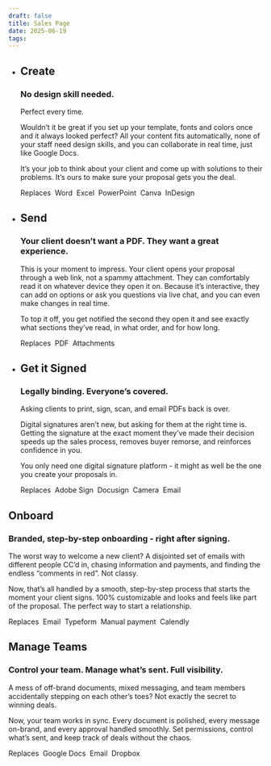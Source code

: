 ```yaml
---
draft: false
title: Sales Page
date: 2025-06-19
tags:
---
```


- ## Create
    
    ### No design skill needed.  
    Perfect every time.
    
    Wouldn’t it be great if you set up your template, fonts and colors once and it always looked perfect? All your content fits automatically, none of your staff need design skills, and you can collaborate in real time, just like Google Docs.
    
    It’s your job to think about your client and come up with solutions to their problems. It’s ours to make sure your proposal gets you the deal.
    
    Replaces  Word  Excel  PowerPoint  Canva  InDesign

- ## Send
    
    ### Your client doesn’t want a PDF. They want a great experience.
    
    This is your moment to impress. Your client opens your proposal through a web link, not a spammy attachment. They can comfortably read it on whatever device they open it on. Because it’s interactive, they can add on options or ask you questions via live chat, and you can even make changes in real time.
    
    To top it off, you get notified the second they open it and see exactly what sections they’ve read, in what order, and for how long.
    
    Replaces  PDF  Attachments

- ## Get it Signed
    
    ### Legally binding. Everyone’s covered.
    
    Asking clients to print, sign, scan, and email PDFs back is over.
    
    Digital signatures aren’t new, but asking for them at the right time is. Getting the signature at the exact moment they’ve made their decision speeds up the sales process, removes buyer remorse, and reinforces confidence in you.
    
    You only need one digital signature platform - it might as well be the one you create your proposals in.
    
    Replaces  Adobe Sign  Docusign  Camera  Email

## Onboard

### Branded, step-by-step onboarding - right after signing.

The worst way to welcome a new client? A disjointed set of emails with different people CC’d in, chasing information and payments, and finding the endless “comments in red”. Not classy.

Now, that’s all handled by a smooth, step-by-step process that starts the moment your client signs. 100% customizable and looks and feels like part of the proposal. The perfect way to start a relationship.

Replaces  Email  Typeform  Manual payment  Calendly

## Manage Teams

### Control your team. Manage what’s sent. Full visibility.

A mess of off-brand documents, mixed messaging, and team members accidentally stepping on each other’s toes? Not exactly the secret to winning deals.

Now, your team works in sync. Every document is polished, every message on-brand, and every approval handled smoothly. Set permissions, control what’s sent, and keep track of deals without the chaos.

Replaces  Google Docs  Email  Dropbox